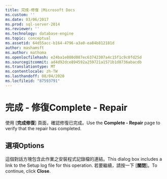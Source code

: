 ```yaml
---
title: 完成-修復 |Microsoft Docs
ms.custom: ''
ms.date: 03/06/2017
ms.prod: sql-server-2014
ms.reviewer: ''
ms.technology: database-engine
ms.topic: conceptual
ms.assetid: 64d55acc-b164-4796-a3a0-ea84b812181d
author: mashamsft
ms.author: mathoma
ms.openlocfilehash: e24ba1e080d087ec63742307a4c15f1c9c0fd25d
ms.sourcegitcommit: ad4d92dce894592a259721a1571b1d8736abacdb
ms.translationtype: MT
ms.contentlocale: zh-TW
ms.lasthandoff: 08/04/2020
ms.locfileid: "87593791"
---
```

# <a name="complete---repair"></a><span data-ttu-id="8b90e-102">完成 - 修復</span><span class="sxs-lookup"><span data-stu-id="8b90e-102">Complete - Repair</span></span>
  <span data-ttu-id="8b90e-103">使用 [**完成修復**] 頁面，確認修復已完成。</span><span class="sxs-lookup"><span data-stu-id="8b90e-103">Use the **Complete - Repair** page to verify that the repair has completed.</span></span>  
  
## <a name="options"></a><span data-ttu-id="8b90e-104">選項</span><span class="sxs-lookup"><span data-stu-id="8b90e-104">Options</span></span>  
 <span data-ttu-id="8b90e-105">這個對話方塊包含此作業之安裝程式記錄檔的連結。</span><span class="sxs-lookup"><span data-stu-id="8b90e-105">This dialog box includes a link to the Setup log file for this operation.</span></span> <span data-ttu-id="8b90e-106">若要繼續，請按一下 [**關閉**]。</span><span class="sxs-lookup"><span data-stu-id="8b90e-106">To continue, click **Close**.</span></span>  
  
  
